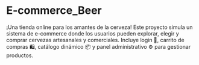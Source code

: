 # E-commerce_Beer
¡Una tienda online para los amantes de la cerveza! Este proyecto simula un sistema de e-commerce donde los usuarios pueden explorar, elegir y comprar cervezas artesanales y comerciales. Incluye login 🔐, carrito de compras 🛍️, catálogo dinámico 📦 y panel administrativo ⚙️ para gestionar productos.

